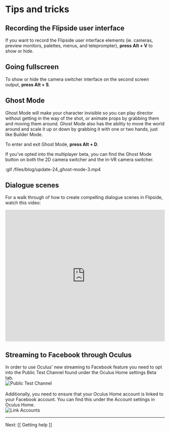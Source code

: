 # Tips and tricks

## Recording the Flipside user interface

If you want to record the Flipside user interface elements (ie. cameras, preview monitors, palettes, menus, and teleprompter), **press Alt + V** to show or hide.

## Going fullscreen

To show or hide the camera switcher interface on the second screen output, **press Alt + S**.

## Ghost Mode

Ghost Mode will make your character invisible so you can play director without getting in the way of the shot, or animate props by grabbing them and moving them around. Ghost Mode also has the ability to move the world around and scale it up or down by grabbing it with one or two hands, just like Builder Mode. 

To enter and exit Ghost Mode, **press Alt + D**.

If you've opted into the multiplayer beta, you can find the Ghost Mode button on both the 2D camera switcher and the in-VR camera switcher. 

:gif /files/blog/update-24_ghost-mode-3.mp4

## Dialogue scenes

For a walk through of how to create compelling dialogue scenes in Flipside, watch this video:

<div class="video-wrapper">
<iframe width="100%" height="415" src="https://www.youtube.com/embed/nplvcQDK7RY" frameborder="0" gesture="media" allow="encrypted-media" allowfullscreen></iframe>
</div>

## Streaming to Facebook through Oculus

In order to use Oculus' new streaming to Facebook feature you need to opt into the Public Test Channel found under the Oculus Home settings Beta tab.  <br>
![Public Test Channel](https://www.flipsidexr.com/files/docs/screenshots/OculusHome-public_test_channel.png)<br><br>
Additionally, you need to ensure that your Oculus Home account is linked to your Facebook account.  You can find this under the Account settings in Oculus Home. <br>
![Link Accounts](https://www.flipsidexr.com/files/docs/screenshots/OculusHome-link_accounts.png)

---

Next: [[ Getting help ]]

